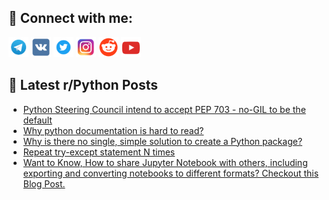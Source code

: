 ## 🔎 Connect with me:
[<img src="https://github.com/bullbesh/bullbesh/blob/main/images/Telegram.png" width="32" height="32" />](https://t.me/bullbesh)
[<img src="https://github.com/bullbesh/bullbesh/blob/main/images/VK.png" width="32" height="32" />](https://vk.com/bullbesh)
[<img src="https://github.com/bullbesh/bullbesh/blob/main/images/Twitter.png" width="32" height="32" />](https://twitter.com/bullbesh1)
[<img src="https://github.com/bullbesh/bullbesh/blob/main/images/Instagram.png" width="32" height="32" />](https://www.instagram.com/bullbesh)
[<img src="https://github.com/bullbesh/bullbesh/blob/main/images/Reddit.png" width="32" height="32" />](https://www.reddit.com/user/bullbesh)
[<img src="https://github.com/bullbesh/bullbesh/blob/main/images/YouTube.png" width="32" height="32" />](https://www.youtube.com/channel/UCtfjRs6uzgq5mfm8S06WTcg)

## 📕 Latest r/Python Posts
<!-- BLOG-POST-LIST:START -->
- [Python Steering Council intend to accept PEP 703 - no-GIL to be the default](https://www.reddit.com/r/Python/comments/15c98dm/python_steering_council_intend_to_accept_pep_703/)
- [Why python documentation is hard to read?](https://www.reddit.com/r/Python/comments/15c58xx/why_python_documentation_is_hard_to_read/)
- [Why is there no single, simple solution to create a Python package?](https://www.reddit.com/r/Python/comments/15c4psx/why_is_there_no_single_simple_solution_to_create/)
- [Repeat try-except statement N times](https://www.reddit.com/r/Python/comments/15c0mx7/repeat_tryexcept_statement_n_times/)
- [Want to Know, How to share Jupyter Notebook with others, including exporting and converting notebooks to different formats? Checkout this Blog Post.](https://www.reddit.com/r/Python/comments/15c0c4k/want_to_know_how_to_share_jupyter_notebook_with/)
<!-- BLOG-POST-LIST:END -->
